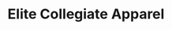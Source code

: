 ---
title: "Elite Collegiate Apparel"
url: /bowling-green/elite-collegiate-apparel/
shop: Kleidung
---